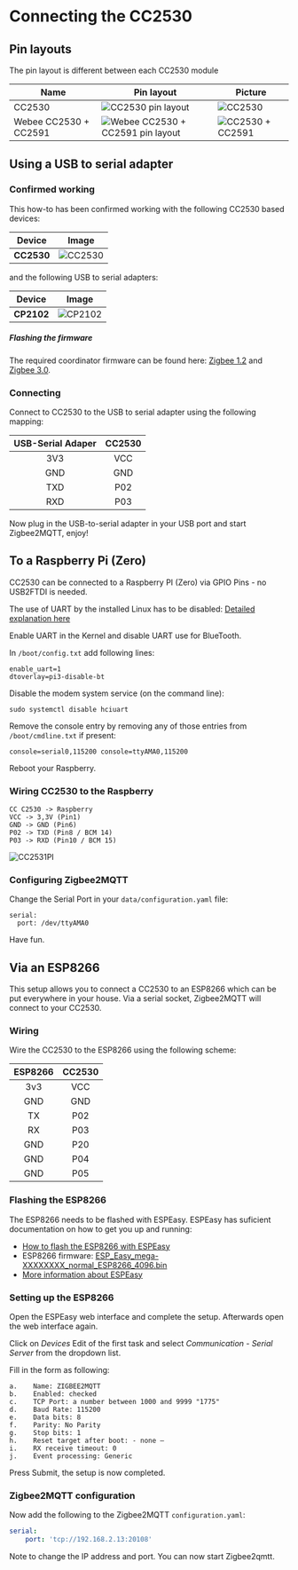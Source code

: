 ---
---
# Connecting the CC2530

## Pin layouts
The pin layout is different between each CC2530 module

| Name | Pin layout | Picture |
| ------------- | ------------- | ------------- |
| CC2530 | ![CC2530 pin layout](../images/cc2530_pin_layout.png) | ![CC2530](../images/cc2530.jpg)
| Webee CC2530 + CC2591 | ![Webee CC2530 + CC2591 pin layout](../images/webee_cc2530_cc2591_pinlayout.png) | ![CC2530 + CC2591](../images/cc2530_cc2591.jpg)

## Using a USB to serial adapter

### Confirmed working
This how-to has been confirmed working with the following CC2530 based devices:

| Device| Image |
| --- | --- |
| **CC2530** | ![CC2530](../images/cc2530.jpg) |

and the following USB to serial adapters:

| Device| Image |
| --- | --- |
| **CP2102** | ![CP2102](../images/CP2102.png) |

##### Flashing the firmware
The required coordinator firmware can be found here: [Zigbee 1.2](https://github.com/Koenkk/Z-Stack-firmware/tree/master/coordinator/Z-Stack_Home_1.2/bin) and [Zigbee 3.0](https://github.com/Koenkk/Z-Stack-firmware/tree/master/coordinator/Z-Stack_3.0.x/bin).

### Connecting
Connect to CC2530 to the USB to serial adapter using the following mapping:

| USB-Serial Adaper  | CC2530  |
| :------------: |:---------------:|
| 3V3 | VCC |
| GND | GND |
| TXD | P02 |
| RXD | P03 |

Now plug in the USB-to-serial adapter in your USB port and start Zigbee2MQTT, enjoy!

## To a Raspberry Pi (Zero)
CC2530 can be connected to a Raspberry PI (Zero) via GPIO Pins - no USB2FTDI is needed.

The use of UART by the installed Linux has to be disabled: [Detailed explanation here](https://www.raspberrypi.org/documentation/configuration/uart.md)

Enable UART in the Kernel and disable UART use for BlueTooth.

In `/boot/config.txt` add following lines:

```
enable_uart=1
dtoverlay=pi3-disable-bt
```

Disable the modem system service (on the command line):

```
sudo systemctl disable hciuart
```

Remove the console entry by removing any of those entries from `/boot/cmdline.txt` if present:

```
console=serial0,115200 console=ttyAMA0,115200

```

Reboot your Raspberry.

### Wiring CC2530 to the Raspberry

```
CC C2530 -> Raspberry
VCC -> 3,3V (Pin1)
GND -> GND (Pin6)
P02 -> TXD (Pin8 / BCM 14)
P03 -> RXD (Pin10 / BCM 15)
```

![CC2531PI](../images/CC2530_PI.JPG)


### Configuring Zigbee2MQTT

Change the Serial Port in your `data/configuration.yaml` file:

```
serial:
  port: /dev/ttyAMA0
```

Have fun.

## Via an ESP8266
This setup allows you to connect a CC2530 to an ESP8266 which can be put everywhere in your house. Via a serial socket, Zigbee2MQTT will connect to your CC2530.

### Wiring
Wire the CC2530 to the ESP8266 using the following scheme:

| ESP8266 | CC2530 |
| :------------: |:---------------:|
| 3v3     | VCC |
| GND     | GND |
| TX      | P02 |
| RX      | P03 |
| GND     | P20 |
| GND     | P04 |
| GND     | P05 |

### Flashing the ESP8266
The ESP8266 needs to be flashed with ESPEasy. ESPEasy has suficient documentation on how to get you up and running:
- [How to flash the ESP8266 with ESPEasy](https://www.letscontrolit.com/wiki/index.php?title=Tutorial_ESPEasy_Firmware_Upload)
- ESP8266 firmware: [ESP_Easy_mega-XXXXXXXX_normal_ESP8266_4096.bin](https://github.com/letscontrolit/ESPEasy/releases)
- [More information about ESPEasy](https://www.letscontrolit.com/wiki/index.php/ESPEasy#Introduction)

### Setting up the ESP8266
Open the ESPEasy web interface and complete the setup. Afterwards open the web interface again.

Click on *Devices* Edit of the first task and select *Communication - Serial Server* from the dropdown list.

Fill in the form as following:
```
a.    Name: ZIGBEE2MQTT
b.    Enabled: checked
c.    TCP Port: a number between 1000 and 9999 "1775"
d.    Baud Rate: 115200
e.    Data bits: 8
f.    Parity: No Parity
g.    Stop bits: 1
h.    Reset target after boot: - none –
i.    RX receive timeout: 0
j.    Event processing: Generic
```

Press Submit, the setup is now completed.

### Zigbee2MQTT configuration
Now add the following to the Zigbee2MQTT `configuration.yaml`:

```yaml
serial:
    port: 'tcp://192.168.2.13:20108'
```

Note to change the IP address and port.
You can now start Zigbee2qmtt.
